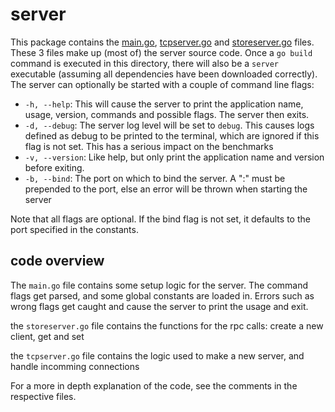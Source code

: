 # server

This package contains the [main.go](main.go), [tcpserver.go](tcpserver.go) and [storeserver.go](storeserver.go) files.
These 3 files make up (most of) the server source code. Once a `go build` command is executed in this directory, there will also be a `server` executable (assuming all dependencies have been downloaded correctly).
The server can optionally be started with a couple of command line flags:
- `-h, --help`: This will cause the server to print the application name, usage, version, commands and possible flags. The server then exits.
- `-d, --debug`: The server log level will be set to `debug`. This causes logs defined as debug to be printed to the terminal, which are ignored if this flag is not set. This has a serious impact on the benchmarks
- `-v, --version`: Like help, but only print the application name and version before exiting.
- `-b, --bind`: The port on which to bind the server. A ":" must be prepended to the port, else
an error will be thrown when starting the server

Note that all flags are optional. If the bind flag is not set, it defaults to the port specified in the constants.


## code overview


The `main.go` file contains some setup logic for the server.
The command flags get parsed, and some global constants are loaded in. Errors such as wrong flags get caught and cause the server to print the usage and exit.

the `storeserver.go` file contains the functions for the rpc calls:
create a new client, get and set

the `tcpserver.go` file contains the logic used to make a new server, and handle incomming connections


For a more in depth explanation of the code, see the comments in the respective files.
